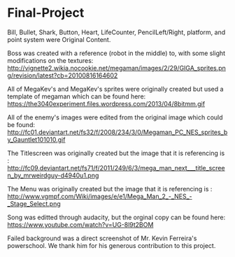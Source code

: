 # Final-Project

Bill, Bullet, Shark, Button, Heart, LifeCounter, PencilLeft/Right, platform, and point system were Original Content.

Boss was created with a reference (robot in the middle) to, with some slight modifications on the textures: 
http://vignette2.wikia.nocookie.net/megaman/images/2/29/GIGA_sprites.png/revision/latest?cb=20100816164602

All of MegaKev's and MegaKev's sprites were originally created but used a template of megaman which can be found here:
https://the3040experiment.files.wordpress.com/2013/04/8bitmm.gif

All of the enemy's images were edited from the original image which could be found:
http://fc01.deviantart.net/fs32/f/2008/234/3/0/Megaman_PC_NES_sprites_by_Gauntlet101010.gif

The Titlescreen was originally created but the image that it is referencing is :
http://fc09.deviantart.net/fs71/f/2011/249/6/3/mega_man_next___title_screen_by_mrweirdguy-d4940u1.png


The Menu was originally created but the image that it is referencing is :
http://www.vgmpf.com/Wiki/images/e/e1/Mega_Man_2_-_NES_-_Stage_Select.png

Song was editted through audacity, but the orginal copy can be found here:
https://www.youtube.com/watch?v=UG-8l9t2BOM

Failed background was a direct screenshot of Mr. Kevin Ferreira's powerschool. We thank him for his generous contribution to this project.
